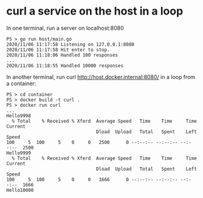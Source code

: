 # curl a service on the host in a loop

In one terminal, run a server on localhost:8080
```
PS > go run host/main.go
2020/11/06 11:17:58 Listening on 127.0.0.1:8080
2020/11/06 11:17:58 Hit enter to stop.
2020/11/06 11:18:06 Handled 100 responses
...
2020/11/06 11:18:55 Handled 10000 responses
```

In another terminal, run curl http://host.docker.internal:8080/ in a loop from a container:
```
PS > cd container
PS > docker build -t curl .
PS > docker run curl
...
Hello9998
  % Total    % Received % Xferd  Average Speed   Time    Time     Time  Current
                                 Dload  Upload   Total   Spent    Left  Speed
100     5  100     5    0     0   2500      0 --:--:-- --:--:-- --:--:--  2500
Hello9999
  % Total    % Received % Xferd  Average Speed   Time    Time     Time  Current
                                 Dload  Upload   Total   Spent    Left  Speed
100     5  100     5    0     0   1666      0 --:--:-- --:--:-- --:--:--  1666
Hello10000
```

